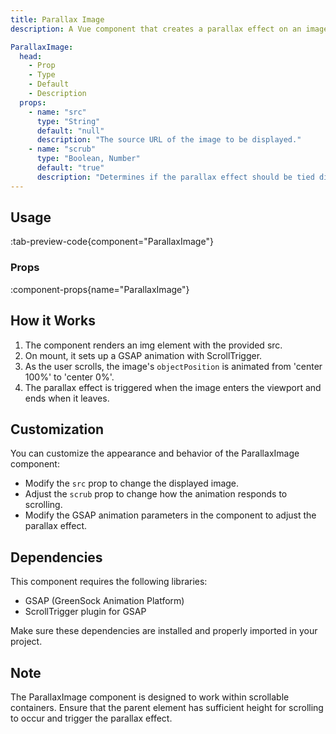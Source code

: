 ```yaml
---
title: Parallax Image
description: A Vue component that creates a parallax effect on an image as the user scrolls.

ParallaxImage:
  head:
    - Prop
    - Type
    - Default
    - Description
  props:
    - name: "src"
      type: "String"
      default: "null"
      description: "The source URL of the image to be displayed."
    - name: "scrub"
      type: "Boolean, Number"
      default: "true"
      description: "Determines if the parallax effect should be tied directly to scroll position."
---
```


## Usage

:tab-preview-code{component="ParallaxImage"}

### Props

:component-props{name="ParallaxImage"}

## How it Works

1. The component renders an img element with the provided src.
2. On mount, it sets up a GSAP animation with ScrollTrigger.
3. As the user scrolls, the image's `objectPosition` is animated from 'center 100%' to 'center 0%'.
4. The parallax effect is triggered when the image enters the viewport and ends when it leaves.

## Customization

You can customize the appearance and behavior of the ParallaxImage component:

- Modify the `src` prop to change the displayed image.
- Adjust the `scrub` prop to change how the animation responds to scrolling.
- Modify the GSAP animation parameters in the component to adjust the parallax effect.

## Dependencies

This component requires the following libraries:

- GSAP (GreenSock Animation Platform)
- ScrollTrigger plugin for GSAP

Make sure these dependencies are installed and properly imported in your project.

## Note

The ParallaxImage component is designed to work within scrollable containers. Ensure that the parent element has sufficient height for scrolling to occur and trigger the parallax effect.
